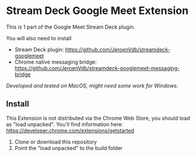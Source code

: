 # Stream Deck Google Meet Extension

This is 1 part of the Google Meet Stream Deck plugin.

You will also need to install

- Stream Deck plugin: https://github.com/JeroenVdb/streamdeck-googlemeet
- Chrome native messaging bridge: https://github.com/JeroenVdb/streamdeck-googlemeet-messaging-bridge

_Developed and tested on MacOS, might need some work for Windows._

## Install

This Extension is not distributed via the Chrome Web Store, you should load as "load unpacked". You'll find information here: https://developer.chrome.com/extensions/getstarted

1. Clone or download this repository
1. Point the "load unpacked" to the build folder

